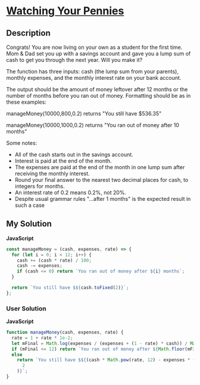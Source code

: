 # [Watching Your Pennies](https://www.codewars.com/kata/5963cb8dbf0604be69000072)

## Description

Congrats! You are now living on your own as a student for the first time. Mom & Dad set you up with a savings account and gave you a lump sum of cash to get you through the next year. Will you make it?

The function has three inputs: cash (the lump sum from your parents), monthly expenses, and the monthly interest rate on your bank account.

The output should be the amount of money leftover after 12 months or the number of months before you ran out of money. Formatting should be as in these examples:

manageMoney(10000,800,0.2) returns "You still have $536.35"

manageMoney(10000,1000,0.2) returns "You ran out of money after 10 months"

Some notes:

- All of the cash starts out in the savings account.
- Interest is paid at the end of the month.
- The expenses are paid at the end of the month in one lump sum after receiving the monthly interest.
- Round your final answer to the nearest two decimal places for cash, to integers for months.
- An interest rate of 0.2 means 0.2%, not 20%.
- Despite usual grammar rules "...after 1 months" is the expected result in such a case

## My Solution

**JavaScript**

```js
const manageMoney = (cash, expenses, rate) => {
  for (let i = 0; i < 12; i++) {
    cash += (cash * rate) / 100;
    cash -= expenses;
    if (cash <= 0) return `You ran out of money after ${i} months`;
  }

  return `You still have $${cash.toFixed(2)}`;
};
```

### User Solution

**JavaScript**

```js
function manageMoney(cash, expenses, rate) {
  rate = 1 + rate * 1e-2;
  let mFinal = Math.log(expenses / (expenses + (1 - rate) * cash)) / Math.log(rate);
  if (mFinal <= 12) return `You ran out of money after ${Math.floor(mFinal)} months`;
  else
    return `You still have $${(cash * Math.pow(rate, 12) - expenses * ((Math.pow(rate, 12) - 1) / (rate - 1))).toFixed(
      2
    )}`;
}
```
